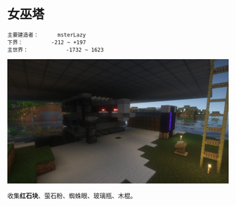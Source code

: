 # 女巫塔

```
主要建造者：		msterLazy
下界：			-212 ~ +197
主世界：			-1732 ~ 1623
```

![](/img/place/女巫塔.webp)

收集**红石块**、萤石粉、蜘蛛眼、玻璃瓶、木棍。

